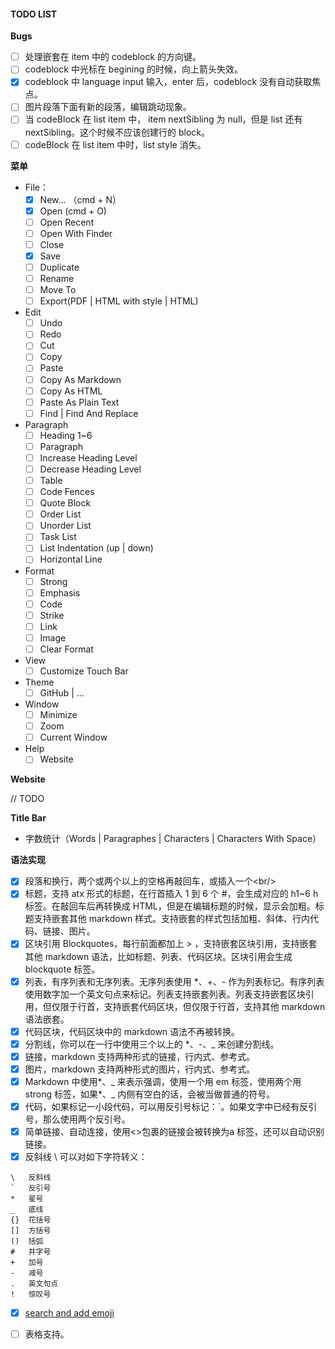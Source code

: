 #### TODO LIST

**Bugs**

- [ ] 处理嵌套在 item 中的 codeblock 的方向键。
- [ ] codeblock 中光标在 begining 的时候，向上箭头失效。
- [x] codeblock 中 language input 输入，enter 后，codeblock 没有自动获取焦点。
- [ ] 图片段落下面有新的段落，编辑跳动现象。
- [ ] 当 codeBlock 在 list item 中， item nextSibling 为 null，但是 list 还有nextSibling。这个时候不应该创建行的 block。
- [ ] codeBlock 在 list item 中时，list style 消失。

**菜单**

* File：
  - [x] New... （cmd + N）
  - [x] Open (cmd + O)
  - [ ] Open Recent
  - [ ] Open With Finder
  - [ ] Close
  - [x] Save
  - [ ] Duplicate
  - [ ] Rename
  - [ ] Move To
  - [ ] Export(PDF | HTML with style | HTML)
* Edit
  - [ ] Undo
  - [ ] Redo
  - [ ] Cut
  - [ ] Copy
  - [ ] Paste
  - [ ] Copy As Markdown
  - [ ] Copy As HTML
  - [ ] Paste As Plain Text
  - [ ] Find | Find And Replace
* Paragraph
  - [ ] Heading 1~6
  - [ ] Paragraph
  - [ ] Increase Heading Level
  - [ ] Decrease Heading Level
  - [ ] Table
  - [ ] Code Fences
  - [ ] Quote Block
  - [ ] Order List
  - [ ] Unorder List
  - [ ] Task List
  - [ ] List Indentation (up | down)
  - [ ] Horizontal Line
* Format
  - [ ] Strong
  - [ ] Emphasis
  - [ ] Code
  - [ ] Strike
  - [ ] Link
  - [ ] Image
  - [ ] Clear Format
* View
  - [ ] Customize Touch Bar
* Theme
  - [ ] GitHub | ...
* Window
  - [ ] Minimize
  - [ ] Zoom
  - [ ] Current Window
* Help
  - [ ] Website

**Website**

// TODO

**Title Bar**

* 字数统计（Words | Paragraphes | Characters | Characters With Space）

**语法实现**

- [x] 段落和换行，两个或两个以上的空格再敲回车，或插入一个\<br/\>
- [x] 标题，支持 atx 形式的标题，在行首插入 1 到 6 个 #，会生成对应的 h1~6 h 标签。在敲回车后再转换成 HTML，但是在编辑标题的时候，显示会加粗。标题支持嵌套其他 markdown 样式。支持嵌套的样式包括加粗、斜体、行内代码、链接、图片。
- [x] 区块引用 Blockquotes，每行前面都加上 > ，支持嵌套区块引用，支持嵌套其他 markdown 语法，比如标题、列表、代码区块。区块引用会生成 blockquote 标签。
- [x] 列表，有序列表和无序列表。无序列表使用 *、+、- 作为列表标记。有序列表使用数字加一个英文句点来标记。列表支持嵌套列表。列表支持嵌套区块引用，但仅限于行首，支持嵌套代码区块，但仅限于行首，支持其他 markdown 语法嵌套。
- [x] 代码区块，代码区块中的 markdown 语法不再被转换。
- [x] 分割线，你可以在一行中使用三个以上的 *、-、_ 来创建分割线。
- [x] 链接，markdown 支持两种形式的链接，行内式、参考式。
- [x] 图片，markdown 支持两种形式的图片，行内式、参考式。
- [x] Markdown 中使用\*、\_ 来表示强调，使用一个用 em 标签，使用两个用 strong 标签，如果\*、\_ 内侧有空白的话，会被当做普通的符号。
- [x] 代码，如果标记一小段代码，可以用反引号标记：\`。如果文字中已经有反引号，那么使用两个反引号。
- [x] 简单链接、自动连接，使用\<\>包裹的链接会被转换为a 标签，还可以自动识别链接。
- [x] 反斜线 \ 可以对如下字符转义：

```
\   反斜线
`   反引号
*   星号
_   底线
{}  花括号
[]  方括号
()  括弧
#   井字号
+   加号
-   减号
.   英文句点
!   惊叹号
```

- [x] [search and add emoji](https://www.webpagefx.com/tools/emoji-cheat-sheet/)
- [ ] 表格支持。






